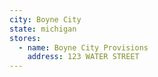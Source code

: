 ```yaml
---
city: Boyne City
state: michigan
stores:
  - name: Boyne City Provisions
    address: 123 WATER STREET
---
```

